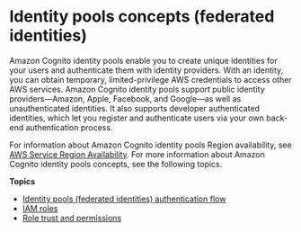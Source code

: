 # Identity pools concepts \(federated identities\)<a name="concepts"></a>

 Amazon Cognito identity pools enable you to create unique identities for your users and authenticate them with identity providers\. With an identity, you can obtain temporary, limited\-privilege AWS credentials to access other AWS services\. Amazon Cognito identity pools support public identity providers—Amazon, Apple, Facebook, and Google—as well as unauthenticated identities\. It also supports developer authenticated identities, which let you register and authenticate users via your own back\-end authentication process\. 

For information about Amazon Cognito identity pools Region availability, see [AWS Service Region Availability](https://aws.amazon.com/about-aws/global-infrastructure/regional-product-services/)\. For more information about Amazon Cognito identity pools concepts, see the following topics\.

**Topics**
+ [Identity pools \(federated identities\) authentication flow](authentication-flow.md)
+ [IAM roles](iam-roles.md)
+ [Role trust and permissions](role-trust-and-permissions.md)